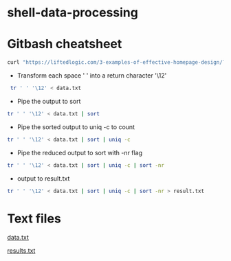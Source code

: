 # shell-data-processing

# Gitbash cheatsheet
```bash
curl "https://liftedlogic.com/3-examples-of-effective-homepage-design/?gclid=EAIaIQobChMIw_neprSw7gIVw_DACh2YFQApEAAYASAAEgLv4PD_BwE" -O "data.txt"
```
* Transform each space ' ' into a return character '\12'
```bash
 tr ' ' '\12' < data.txt
 ```
 * Pipe the output to sort 
 ```bash
 tr ' ' '\12' < data.txt | sort
 ```
 * Pipe the sorted output to uniq -c to count
 ```bash
 tr ' ' '\12' < data.txt | sort | uniq -c
 ```
 * Pipe the reduced output to sort with -nr flag
 ```bash
 tr ' ' '\12' < data.txt | sort | uniq -c | sort -nr
 ```
 * output to result.txt
 ```bash
 tr ' ' '\12' < data.txt | sort | uniq -c | sort -nr > result.txt
 ```
 # Text files
 [data.txt](https://github.com/Ravichanderreddy-goli/shell-data-processing/blob/master/data.txt)
 
 [results.txt](https://github.com/Ravichanderreddy-goli/shell-data-processing/blob/master/result.txt)
 
 

